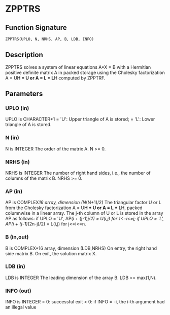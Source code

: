 # ZPPTRS

## Function Signature

```fortran
ZPPTRS(UPLO, N, NRHS, AP, B, LDB, INFO)
```

## Description


 ZPPTRS solves a system of linear equations A*X = B with a Hermitian
 positive definite matrix A in packed storage using the Cholesky
 factorization A = U**H * U or A = L * L**H computed by ZPPTRF.

## Parameters

### UPLO (in)

UPLO is CHARACTER*1 = 'U': Upper triangle of A is stored; = 'L': Lower triangle of A is stored.

### N (in)

N is INTEGER The order of the matrix A. N >= 0.

### NRHS (in)

NRHS is INTEGER The number of right hand sides, i.e., the number of columns of the matrix B. NRHS >= 0.

### AP (in)

AP is COMPLEX*16 array, dimension (N*(N+1)/2) The triangular factor U or L from the Cholesky factorization A = U**H * U or A = L * L**H, packed columnwise in a linear array. The j-th column of U or L is stored in the array AP as follows: if UPLO = 'U', AP(i + (j-1)*j/2) = U(i,j) for 1<=i<=j; if UPLO = 'L', AP(i + (j-1)*(2n-j)/2) = L(i,j) for j<=i<=n.

### B (in,out)

B is COMPLEX*16 array, dimension (LDB,NRHS) On entry, the right hand side matrix B. On exit, the solution matrix X.

### LDB (in)

LDB is INTEGER The leading dimension of the array B. LDB >= max(1,N).

### INFO (out)

INFO is INTEGER = 0: successful exit < 0: if INFO = -i, the i-th argument had an illegal value

